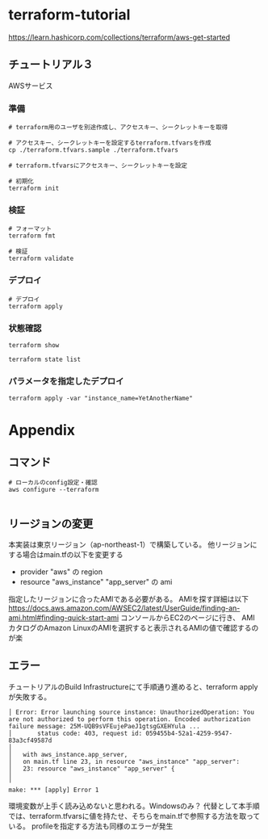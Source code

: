 # terraform-tutorial
https://learn.hashicorp.com/collections/terraform/aws-get-started

## チュートリアル３
AWSサービス

### 準備
``` shell
# terraform用のユーザを別途作成し、アクセスキー、シークレットキーを取得

# アクセスキー、シークレットキーを設定するterraform.tfvarsを作成
cp ./terraform.tfvars.sample ./terraform.tfvars

# terraform.tfvarsにアクセスキー、シークレットキーを設定

# 初期化
terraform init

```

### 検証
``` shell
# フォーマット
terraform fmt

# 検証
terraform validate

```

### デプロイ
``` shell
# デプロイ
terraform apply
```

### 状態確認
``` shell
terraform show

terraform state list
```


### パラメータを指定したデプロイ
``` shell
terraform apply -var "instance_name=YetAnotherName"
```


# Appendix
## コマンド
``` shell
# ローカルのconfig設定・確認
aws configure --terraform


```

## リージョンの変更
本実装は東京リージョン（ap-northeast-1）で構築している。
他リージョンにする場合はmain.tfの以下を変更する
- provider "aws" の region
- resource "aws_instance" "app_server" の ami

指定したリージョンに合ったAMIである必要がある。
AMIを探す詳細は以下
https://docs.aws.amazon.com/AWSEC2/latest/UserGuide/finding-an-ami.html#finding-quick-start-ami
コンソールからEC2のページに行き、
AMI カタログのAmazon LinuxのAMIを選択すると表示されるAMIの値で確認するのが楽

## エラー
チュートリアルのBuild Infrastructureにて手順通り進めると、terraform applyが失敗する。
``` shell
│ Error: Error launching source instance: UnauthorizedOperation: You are not authorized to perform this operation. Encoded authorization failure message: 25M-UQB9sVFEujePaeJ1gtsgGXEHYula ...
│       status code: 403, request id: 059455b4-52a1-4259-9547-83a3cf49587d
│
│   with aws_instance.app_server,
│   on main.tf line 23, in resource "aws_instance" "app_server":
│   23: resource "aws_instance" "app_server" {
│
╵
make: *** [apply] Error 1
```

環境変数が上手く読み込めないと思われる。Windowsのみ？
代替として本手順では、terraform.tfvarsに値を持たせ、そちらをmain.tfで参照する方法を取っている。
profileを指定する方法も同様のエラーが発生
